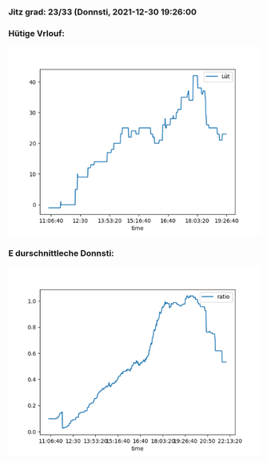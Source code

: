 ### Jitz grad: 23/33 (Donnsti, 2021-12-30 19:26:00

### Hütige Vrlouf:
![Graph](Today.png)

### E durschnittleche Donnsti:
![Graph](Donnsti.png)